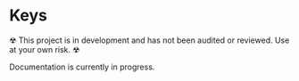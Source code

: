 # Keys

☢ This project is in development and has not been audited or reviewed. Use at your own risk. ☢

Documentation is currently in progress.
